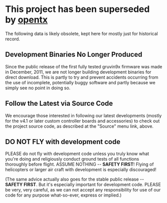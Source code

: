 # This project has been superseded by [opentx](http://opentx.googlecode.com/) #

The following data is likely obsolete, kept here for mostly just for historical record.


## Development Binaries No Longer Produced ##
Since the public release of the first fully tested gruvin9x firmware was made in December, 2011, we are not longer building development binaries for direct download. This is partly to try and prevent accidents occurring from the use of incomplete, potentially buggy software and partly because we simply see no point in doing so.

## Follow the Latest via Source Code ##
We encourage those interested in following our latest developments (mostly for the v4.1 or later custom controller boards and accessories) to check out the project source code, as described at the "Source" menu link, above.

## DO NOT FLY with development code ##
PLEASE do not fly with development code unless you truly know what you're doing and religiously conduct ground tests of all functions thoroughly before flight. ASSUME NOTHING -- **SAFETY FIRST**! Flying of helicopters or larger air craft with development is especially discouraged!

(The same advice actually also goes for the stable public release -- **SAFETY FIRST**. But it's especially important for development code. PLEASE be very, very careful, as we can not accept any responsibility for use of our code for any purpose what-so-ever, express or implied.)